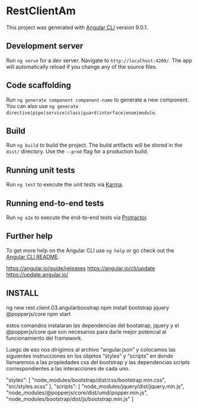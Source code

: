 # RestClientAm

This project was generated with [Angular CLI](https://github.com/angular/angular-cli) version 9.0.1.

## Development server

Run `ng serve` for a dev server. Navigate to `http://localhost:4200/`. The app will automatically reload if you change any of the source files.

## Code scaffolding

Run `ng generate component component-name` to generate a new component. You can also use `ng generate directive|pipe|service|class|guard|interface|enum|module`.

## Build

Run `ng build` to build the project. The build artifacts will be stored in the `dist/` directory. Use the `--prod` flag for a production build.

## Running unit tests

Run `ng test` to execute the unit tests via [Karma](https://karma-runner.github.io).

## Running end-to-end tests

Run `ng e2e` to execute the end-to-end tests via [Protractor](http://www.protractortest.org/).

## Further help

To get more help on the Angular CLI use `ng help` or go check out the [Angular CLI README](https://github.com/angular/angular-cli/blob/master/README.md).

https://angular.io/guide/releases
https://angular.io/cli/update
https://update.angular.io/


## INSTALL
ng new rest.client.03.angularboostrap
npm install bootstrap jquery @popperjs/core
npm start 

estos comandos instalaran las dependencias del bootatrap, jquery y el @popperjs/core que son necesarios para darle mejor potencial al funcionamiento del framework.

Luego de eso nos dirigimos al archivo “angular.json” y colocamos las siguientes instrucciones en los objetos “styles” y “scripts” en donde llamaremos a las propiedades css del bootstrap y las dependencias scripts correspondientes a las interacciones de cada uno.

"styles": [
  "node_modules/bootstrap/dist/css/bootstrap.min.css",
  "src/styles.scss"
],
"scripts": [
  "node_modules/jquery/dist/jquery.min.js",
  "node_modules/@popperjs/core/dist/umd/popper.min.js",
  "node_modules/bootstrap/dist/js/bootstrap.min.js"
]